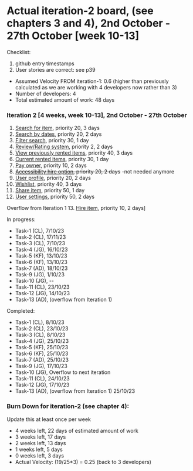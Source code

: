 # Actual iteration-2 board, (see chapters 3 and 4), 2nd October - 27th October [week 10-13]

Checklist: 
1. github entry timestamps
2. User stories are correct: see p39

* Assumed Velocity FROM iteration-1: 0.6 (higher than previously calculated as we are working with 4 developers now rather than 3)
* Number of developers: 4
* Total estimated amount of work: 48 days

### Iteration 2 [4 weeks, week 10-13], 2nd October - 27th October
1. [Search for item](./user_stories/search_for_thing.md), priority 20, 3 days 
2. [Search by dates](./user_stories/search_by_dates.md), priority 20, 2 days
3. [Filter search](./user_stories/filter_search.md), priority 30, 1 day
4. [Review/Rating system](./user_stories/review_system.md), priority 2, 2 days
5. [View previously rented items](./user_stories/view_previously_rented_items.md), priority 40, 3 days 
6. [Current rented items](./user_stories/view_currently_rented_items.md), priority 30, 1 day
7. [Pay owner](./user_stories/pay_for_item.md), priority 10, 2 days
8. ~~[Accessibility hire option](./user_stories/accessibility_hire_options.md), priority 20, 2 days~~ -not needed anymore
9. [User profile](./user_stories/user_profile.md), priority 20, 2 days 
10. [Wishlist](./user_stories/wishlist.md), priority 40, 3 days 
11. [Share item](./user_stories/share_item.md), priority 50, 1 day
12. [User settings](./user_stories/user_settings.md), priority 50, 2 days

Overflow from Iteration 1
13. [Hire item](./user_stories/hire_item.md), priority 10, 2 days]

In progress:
* Task-1 (CL), 7/10/23
* Task-2 (CL), 17/11/23
* Task-3 (CL), 7/10/23
* Task-4 (JG), 16/10/23
* Task-5 (KF), 13/10/23
* Task-6 (KF), 13/10/23
* Task-7 (AD), 18/10/23
* Task-9 (JG), 1/10/23
* Task-10 (JG), --
* Task-11 (CL), 23/10/23
* Task-12 (JG), 14/10/23
* Task-13 (AD), (overflow from Iteration 1) 

Completed:
* Task-1 (CL), 8/10/23
* Task-2 (CL), 23/10/23
* Task-3 (CL), 8/10/23
* Task-4 (JG), 25/10/23
* Task-5 (KF), 25/10/23
* Task-6 (KF), 25/10/23
* Task-7 (AD), 25/10/23
* Task-9 (JG), 17/10/23
* Task-10 (JG), Overflow to next iteration 
* Task-11 (CL), 24/10/23
* Task-12 (JG), 17/10/23
* Task-13 (AD), (overflow from Iteration 1) 25/10/23

### Burn Down for iteration-2 (see chapter 4):
Update this at least once per week
* 4 weeks left, 22 days of estimated amount of work 
* 3 weeks left, 17 days
* 2 weeks left, 13 days
* 1 weeks left,  5 days
* 0 weeks left,  3 days
* Actual Velocity: (19/25*3) = 0.25 (back to 3 developers) 
